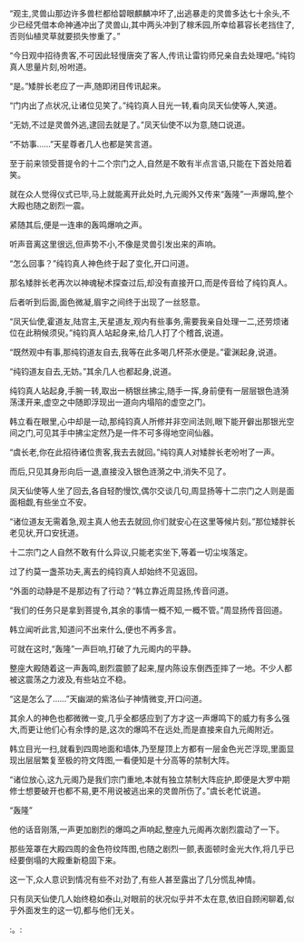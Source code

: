 
“观主,灵兽山那边许多兽栏都给碧眼麒麟冲坏了,出逃暴走的灵兽多达七十余头,不少已经凭借本命神通冲出了灵兽山,其中两头冲到了稼禾园,所幸给慕容长老挡住了,否则仙植灵草就要损失惨重了。”

“今日观中招待贵客,不可因此轻慢唐突了客人,传讯让雷钧师兄亲自去处理吧。”纯钧真人思量片刻,吩咐道。

“是。”矮胖长老应了一声,随即闭目传讯起来。

“门内出了点状况,让诸位见笑了。”纯钧真人目光一转,看向凤天仙使等人,笑道。

“无妨,不过是灵兽外逃,逮回去就是了。”凤天仙使不以为意,随口说道。

“不妨事……”天星尊者几人也都是笑言道。

至于前来领受菩提令的十二个宗门之人,自然是不敢有半点言语,只能在下首处陪着笑。

就在众人觉得仪式已毕,马上就能离开此处时,九元阁外又传来“轰隆”一声爆鸣,整个大殿也随之剧烈一震。

紧随其后,便是一连串的轰鸣爆响之声。

听声音离这里很远,但声势不小,不像是灵兽引发出来的声响。

“怎么回事？”纯钧真人神色终于起了变化,开口问道。

那名矮胖长老再次以神魂秘术探查过后,却没有直接开口,而是传音给了纯钧真人。

后者听到后面,面色微凝,眉宇之间终于出现了一丝怒意。

“凤天仙使,霍道友,陆宫主,天星道友,观内有些事务,需要我亲自处理一二,还劳烦诸位在此稍候须臾。”纯钧真人站起身来,给几人打了个稽首,说道。

“既然观中有事,那纯钧道友自去,我等在此多喝几杯茶水便是。”霍渊起身,说道。

“纯钧道友自去,无妨。”其余几人也都起身,说道。

纯钧真人站起身,手腕一转,取出一柄银丝拂尘,随手一挥,身前便有一层层银色涟漪荡漾开来,虚空之中随即浮现出一道向内塌陷的虚空之门。

韩立看在眼里,心中却是一动,那纯钧真人所修并非空间法则,眼下能开僻出那银光空间之门,可见其手中拂尘定然乃是一件不可多得地空间仙器。

“虞长老,你在此招待诸位贵客,我去去就回。”纯钧真人对矮胖长老吩咐了一声。

而后,只见其身形向后一退,直接没入银色涟漪之中,消失不见了。

凤天仙使等人坐了回去,各自轻酌慢饮,偶尔交谈几句,周显扬等十二宗门之人则是面面相觑,有些坐立不安。

“诸位道友无需着急,观主真人他去去就回,你们就安心在这里等候片刻。”那位矮胖长老见状,开口安抚道。

十二宗门之人自然不敢有什么异议,只能老实坐下,等着一切尘埃落定。

过了约莫一盏茶功夫,离去的纯钧真人却始终不见返回。

“外面的动静是不是那边有了行动？“韩立靠近周显扬,传音问道。

“我们的任务只是拿到菩提令,其余的事情一概不知,一概不管。”周显扬传音回道。

韩立闻听此言,知道问不出来什么,便也不再多言。

可就在这时,“轰隆”一声巨响,打破了九元阁内的平静。

整座大殿随着这一声轰鸣,剧烈震颤了起来,屋内陈设东倒西歪摔了一地。不少人都被这震荡之力波及,有些站立不稳。

“这是怎么了……”天幽湖的紫洛仙子神情微变,开口问道。

其余人的神色也都微微一变,几乎全都感应到了方才这一声爆鸣下的威力有多么强大,而更让他们心有余悸的是,这次的爆鸣不在远处,而是直接来自九元阁附近。

韩立目光一扫,就看到四周地面和墙体,乃至屋顶上方都有一层金色光芒浮现,里面显现出层层繁复至极的符文阵图,一看便知是十分高等的禁制大阵。

“诸位放心,这九元阁乃是我们宗门重地,本就有独立禁制大阵庇护,即便是大罗中期修士想要破开也都不易,更不用说被逃出来的灵兽所伤了。”虞长老忙说道。

“轰隆”

他的话音刚落,一声更加剧烈的爆鸣之声响起,整座九元阁再次剧烈震动了一下。

那些笼罩在大殿四周的金色符纹阵图,也随之剧烈一颤,表面顿时金光大作,将几乎已经要倒塌的大殿重新稳固下来。

这一下,众人意识到情况有些不对劲了,有些人甚至露出了几分慌乱神情。

只有凤天仙使几人始终稳如泰山,对眼前的状况似乎并不太在意,依旧自顾闲聊着,似乎外面发生的这一切,都与他们无关。

:。: